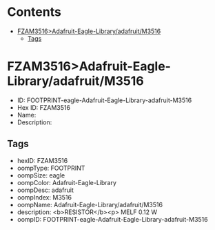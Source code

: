 



Contents
========

* [FZAM3516>Adafruit-Eagle-Library/adafruit/M3516](#fzam3516adafruit-eagle-libraryadafruitm3516)
	* [Tags](#tags)

# FZAM3516>Adafruit-Eagle-Library/adafruit/M3516

- ID: FOOTPRINT-eagle-Adafruit-Eagle-Library-adafruit-M3516
- Hex ID: FZAM3516
- Name: 
- Description: 

## Tags

- hexID: FZAM3516
- oompType: FOOTPRINT
- oompSize: eagle
- oompColor: Adafruit-Eagle-Library
- oompDesc: adafruit
- oompIndex: M3516
- oompName: Adafruit-Eagle-Library/adafruit/M3516
- description: &lt;b&gt;RESISTOR&lt;/b&gt;&lt;p&gt;
MELF 0.12 W
- oompID: FOOTPRINT-eagle-Adafruit-Eagle-Library-adafruit-M3516
